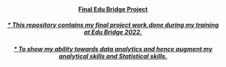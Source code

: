 <div align="center"><u><b>Final Edu Bridge Project</b><u></d>

<h5>* This repository contains my final project work,done during my training at Edu Bridge 2022.</h5>
   <h5>* To show my ability towards data analytics and hence augment my analytical skills and Statistical skills.</h5>
  
